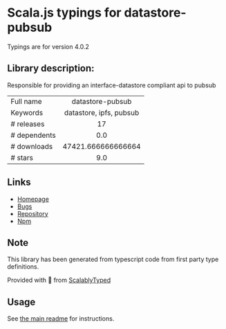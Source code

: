 
# Scala.js typings for datastore-pubsub

Typings are for version 4.0.2

## Library description:
Responsible for providing an interface-datastore compliant api to pubsub

|                    |                 |
| ------------------ | :-------------: |
| Full name          | datastore-pubsub |
| Keywords           | datastore, ipfs, pubsub |
| # releases         | 17 |
| # dependents       | 0.0 |
| # downloads        | 47421.666666666664 |
| # stars            | 9.0 |

## Links
- [Homepage](https://github.com/ipfs/js-datastore-pubsub#readme)
- [Bugs](https://github.com/ipfs/js-datastore-pubsub/issues)
- [Repository](https://github.com/ipfs/js-datastore-pubsub)
- [Npm](https://www.npmjs.com/package/datastore-pubsub)
    


## Note
This library has been generated from typescript code from first party type definitions.

Provided with :purple_heart: from [ScalablyTyped](https://github.com/oyvindberg/ScalablyTyped)

## Usage
See [the main readme](../../readme.md) for instructions.


